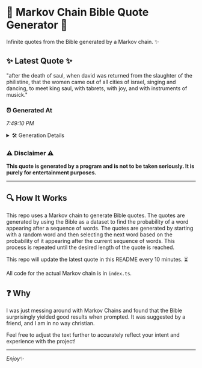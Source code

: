 # 📖 Markov Chain Bible Quote Generator 📖

Infinite quotes from the Bible generated by a Markov chain. ✨

## ✨ Latest Quote ✨
"after the death of saul, when david was returned from the slaughter of the philistine, that the women came out of all cities of israel, singing and dancing, to meet king saul, with tabrets, with joy, and with instruments of musick."

### ⏰ Generated At
*7:49:10 PM*

<details>
    <summary>🛠️ Generation Details</summary>
    <p>
        <strong>🌱 Seed:</strong> after<br>
        <strong>🔄 Iterations:</strong> 40<br>
        <strong>📜 Context History:</strong><br>[ after ]: the<br>[ after, the ]: death<br>[ after, the, death ]: of<br>[ after, the, death, of ]: saul,<br>[ after, the, death, of, saul, ]: when<br>[ after, the, death, of, saul,, when ]: david<br>[ the, death, of, saul,, when, david ]: was<br>[ death, of, saul,, when, david, was ]: returned<br>[ of, saul,, when, david, was, returned ]: from<br>[ saul,, when, david, was, returned, from ]: the<br>[ when, david, was, returned, from, the ]: slaughter<br>[ david, was, returned, from, the, slaughter ]: of<br>[ was, returned, from, the, slaughter, of ]: the<br>[ returned, from, the, slaughter, of, the ]: philistine,<br>[ from, the, slaughter, of, the, philistine, ]: that<br>[ the, slaughter, of, the, philistine,, that ]: the<br>[ slaughter, of, the, philistine,, that, the ]: women<br>[ of, the, philistine,, that, the, women ]: came<br>[ the, philistine,, that, the, women, came ]: out<br>[ philistine,, that, the, women, came, out ]: of<br>[ that, the, women, came, out, of ]: all<br>[ the, women, came, out, of, all ]: cities<br>[ women, came, out, of, all, cities ]: of<br>[ came, out, of, all, cities, of ]: israel,<br>[ out, of, all, cities, of, israel, ]: singing<br>[ of, all, cities, of, israel,, singing ]: and<br>[ all, cities, of, israel,, singing, and ]: dancing,<br>[ cities, of, israel,, singing, and, dancing, ]: to<br>[ of, israel,, singing, and, dancing,, to ]: meet<br>[ israel,, singing, and, dancing,, to, meet ]: king<br>[ singing, and, dancing,, to, meet, king ]: saul,<br>[ and, dancing,, to, meet, king, saul, ]: with<br>[ dancing,, to, meet, king, saul,, with ]: tabrets,<br>[ to, meet, king, saul,, with, tabrets, ]: with<br>[ meet, king, saul,, with, tabrets,, with ]: joy,<br>[ king, saul,, with, tabrets,, with, joy, ]: and<br>[ saul,, with, tabrets,, with, joy,, and ]: with<br>[ with, tabrets,, with, joy,, and, with ]: instruments<br>[ tabrets,, with, joy,, and, with, instruments ]: of<br>[ with, joy,, and, with, instruments, of ]: musick.<br>
    </p>
</details>

### ⚠️ Disclaimer ⚠️
**This quote is generated by a program and is not to be taken seriously. It is purely for entertainment purposes.**

---

## 🔍 How It Works

This repo uses a Markov chain to generate Bible quotes. The quotes are generated by using the Bible as a dataset to find the probability of a word appearing after a sequence of words. The quotes are generated by starting with a random word and then selecting the next word based on the probability of it appearing after the current sequence of words. This process is repeated until the desired length of the quote is reached.

This repo will update the latest quote in this README every 10 minutes. ⏳

All code for the actual Markov chain is in `index.ts`.

## ❓ Why

I was just messing around with Markov Chains and found that the Bible surprisingly yielded good results when prompted. 
It was suggested by a friend, and I am in no way christian.

Feel free to adjust the text further to accurately reflect your intent and experience with the project!

---

*Enjoy*✨
